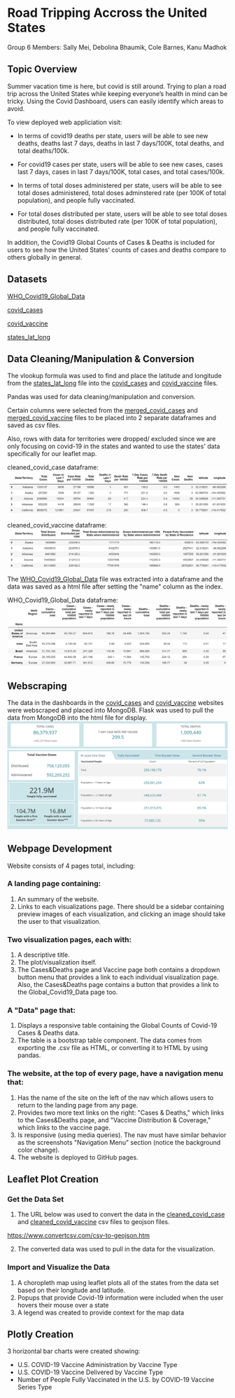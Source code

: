 # Road Tripping Accross the United States

Group 6 Members: Sally Mei, Debolina Bhaumik, Cole Barnes, Kanu Madhok


## Topic Overview
Summer vacation time is here, but covid is still around. Trying to plan a road trip across the United States while keeping everyone’s health in 
mind can be tricky. Using the Covid Dashboard, users can easily identify which areas to avoid. 

To view deployed web appliciation visit:

- In terms of covid19 deaths per state, users will be able to see new deaths, deaths last 7 days, deaths in last 7 days/100K, total deaths, and total deaths/100k.

- For covid19 cases per state, users will be able to see new cases, cases last 7 days, cases in last 7 days/100K, total cases, and total cases/100k.

- In terms of total doses administered per state, users will be able to see total doses administered, total doses adminstered rate (per 100K of total population), and people fully vaccinated.

- For total doses distributed per state, users will be able to see total doses distributed, total doses distributed rate (per 100K of total population), and people fully vaccinated.

In addition, the Covid19 Global Counts of Cases & Deaths is included for users to see how the United States' counts of cases and deaths compare to others globally in general.

## Datasets
[WHO_Covid19_Global_Data](https://covid19.who.int/data)

[covid_cases](https://covid.cdc.gov/covid-data-tracker/#cases_casesper100klast7days)

[covid_vaccine](https://covid.cdc.gov/covid-data-tracker/#vaccinations_vacc-total-admin-rate-total)

[states_lat_long](https://developers.google.com/public-data/docs/canonical/states_csv)

## Data Cleaning/Manipulation & Conversion
The vlookup formula was used to find and place the latitude and longitude from the [states_lat_long](Resources/states_lat_long.csv) file into the [covid_cases](Resources/covid_cases.csv) and [covid_vaccine](Resources/covid_vaccine.csv) files.


Pandas was used for data cleaning/manipulation and conversion. 

Certain columns were selected from the [merged_covid_cases](Resources/merged_covid_cases.csv) and [merged_covid_vaccine](Resources/merged_covid_vaccine.csv) files to be placed into 2 separate dataframes and saved as csv files.

Also, rows with data for territories were dropped/ excluded since we are only focusing on covid-19 in the states and wanted to use the states' data specifically for our leaflet map.

cleaned_covid_case dataframe:
![covid_case](Images/covid_case.PNG)

cleaned_covid_vaccine dataframe:
![covid_vaccine](Images/covid_vaccine.PNG)

The [WHO_Covid19_Global_Data](Resources/WHO_COVID19_Global_Data.csv) file was extracted into a dataframe and the data was saved as a html file after setting the "name" column as the index.

WHO_Covid19_Global_Data dataframe:
![global_data](Images/global_data.PNG)


## Webscraping
The data in the dashboards in the [covid_cases](https://covid.cdc.gov/covid-data-tracker/#cases_casesper100klast7days) and [covid_vaccine](https://covid.cdc.gov/covid-data-tracker/#vaccinations_vacc-total-admin-rate-total) websites were webscraped and placed into MongoDB. Flask was used to pull the data from MongoDB into the html file for display. 
![dashboard1_data](Images/dashboard1.PNG)
![dashboard_data](Images/dashboard.PNG)


## Webpage Development
Website consists of 4 pages total, including:

### A landing page containing:
1. An summary of the website.
2. Links to each visualizations page. There should be a sidebar containing preview images of each visualization, and clicking an image should take the user to that visualization.

### Two visualization pages, each with:
1. A descriptive title.
2. The plot/visualization itself.
3. The Cases&Deaths page and Vaccine page both contains a dropdown button menu that provides a link to each individual visualization page. Also, the Cases&Deaths page contains a button that provides a link to the Global_Covid19_Data page too. 

### A "Data" page that:
1. Displays a responsive table containing the Global Counts of Covid-19 Cases & Deaths data.
2. The table is a bootstrap table component. The data comes from exporting the .csv file as HTML, or converting it to HTML by using pandas. 

### The website, at the top of every page, have a navigation menu that:
1. Has the name of the site on the left of the nav which allows users to return to the landing page from any page.
2. Provides two more text links on the right: "Cases & Deaths," which links to the Cases&Deaths page, and "Vaccine Distribution & Coverage," which links to the vaccine page.
3. Is responsive (using media queries). The nav must have similar behavior as the screenshots "Navigation Menu" section (notice the background color change).
4. The website is deployed to GitHub pages.


## Leaflet Plot Creation
### Get the Data Set
1. The URL below was used to convert the data in the [cleaned_covid_case](Resources/Cleaned_Files/cleaned_covid_case.csv) and [cleaned_covid_vaccine](Resources/Cleaned_Files/cleaned_covid_vaccine.csv) csv files to geojson files. 

https://www.convertcsv.com/csv-to-geojson.htm

2. The converted data was used to pull in the data for the visualization.

### Import and Visualize the Data
1. A choropleth map using leaflet plots all of the states from the data set based on their longitude and latitude.
2. Popups that provide Covid-19 information were included when the user hovers their mouse over a state
3. A legend was created to provide context for the map data

## Plotly Creation
3 horizontal bar charts were created showing:
- U.S. COVID-19 Vaccine Administration by Vaccine Type
- U.S. COVID-19 Vaccine Delivered by Vaccine Type
- Number of People Fully Vaccinated in the U.S. by COVID-19 Vaccine Series Type
